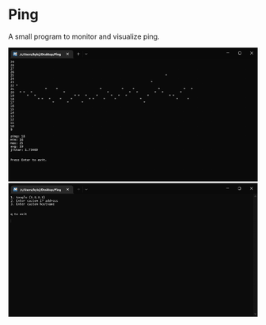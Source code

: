 # Ping

A small program to monitor and visualize ping.

<img src="readmeImages/ping.gif">
<img src="readmeImages/menu.png">